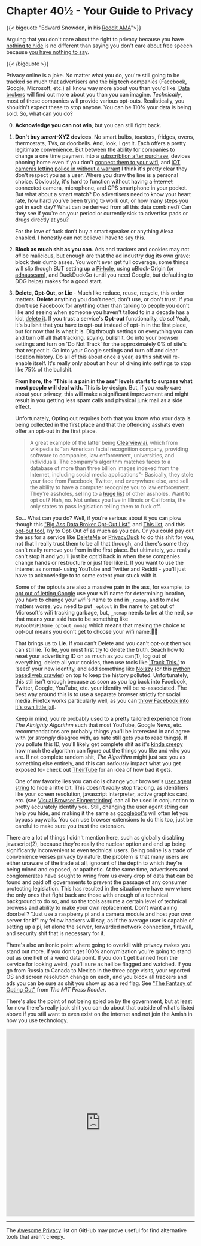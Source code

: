 # Chapter 40½ - Your Guide to Privacy

{{< bigquote "Edward Snowden, in his [Reddit AMA](https://www.reddit.com/r/IAmA/comments/36ru89/just_days_left_to_kill_mass_surveillance_under/crglgh2?utm_source=share&utm_medium=web2x&context=3)">}}

Arguing that you don't care about the right to privacy because you have <u>nothing to hide</u> is no different than saying you don't care about free speech because <u>you have nothing to say</u>.

{{< /bigquote >}}

Privacy online is a joke. No matter what you do, you're still going to be tracked so much that advertisers and the big tech companies (Facebook, Google, Microsoft, etc.) all know way more about you than you'd like. [Data brokers](https://www.youtube.com/watch?v=wqn3gR1WTcA) will find out more about you than you can imagine. *Technically*, most of these companies will provide various opt-outs. Realistically, you shouldn't expect these to stop anyone. You can be 110% your data is being sold. So, what can you do?

0. **Acknowledge you can not win**, but you can still fight back.

1. **Don't buy *smart*-XYZ devices**. No smart bulbs, toasters, fridges, ovens, thermostats, TVs, or doorbells. And, look, I get it. Each offers a pretty legitimate convenience. But between the ability for companies to change a one time payment into a [subscribtion after purchase](https://www.consumerreports.org/smart-home/wink-tells-users-pay-up-or-we-will-disable-smart-home-hub/), devices phoning home even if you don't [connect them to your wifi](https://www.amazon.com/Amazon-Sidewalk/b?node=21328123011), and [IOT cameras letting police in without a warrant](https://arstechnica.com/tech-policy/2019/08/police-can-get-your-ring-doorbell-footage-without-a-warrant-report-says/) I think it's pretty clear they don't respect you as a user. Where you draw the line is a personal choice. Obviously, it's hard to function without having a ~~Internet connected camera, microphone, and GPS~~ smartphone in your pocket. But what about a smart watch? Do advertisers need to know your heart rate, how hard you've been trying to work out, or how many steps you got in each day? What can be derived from all this data combined? Can they see if you're on your period or currently sick to advertise pads or drugs directly at you?

   For the love of fuck don't buy a smart speaker or anything Alexa enabled. I honestly can not believe I have to say this.

2. **Block as much shit as you can**. Ads and trackers and cookies may not *all* be malicious, but enough are that the ad industry dug its own grave: block their dumb asses. You won't ever get full coverage, some things will slip though BUT setting up a [Pi-hole](https://pi-hole.net), using uBlock-Origin (or [adnauseam](https://adnauseam.io)), and DuckDuckGo (until you need Google, but defaulting to DDG helps) makes for a good start.

3. **Delete, Opt-Out, or Lie** - Much like reduce, reuse, recycle, this order matters. **Delete** anything you don't need, don't use, or don't trust. If you don't use Facebook for anything other than talking to people you don't like and seeing when someone you haven't talked to in a decade has a kid, [delete it](https://www.eff.org/deeplinks/2020/12/facebooks-laughable-campaign-against-apple-really-against-users-and-small). If you trust a service's **Opt-out** functionality, do so! Yeah, it's bullshit that you have to opt-out instead of opt-in in the first place, but for now that is what it is. Dig through settings on everything you can and turn off all that tracking, spying, bullshit. Go into your browser settings and turn on 'Do Not Track' for the approximately 0% of site's that respect it. Go into your Google settings and turn off and clear location history. Do all of this about once a year, as this shit will re-enable itself. It's really only about an hour of diving into settings to stop like 75% of the bullshit.

   **From here, the "This is a pain in the ass" levels starts to surpass what most people will deal with.** This is by design. But, if you *really* care about your privacy, this will make a significant improvement and might result in you getting less spam calls and physical junk mail as a side effect.

   Unfortunately, Opting out requires both that you know who your data is being collected in the first place and that the offending asshats even offer an opt-out in the first place. 

   >  A great example of the latter being [Clearview.ai](https://clearview.ai/legal), which from wikipedia is "an American facial recognition company, providing software to companies, law enforcement, universities, and individuals. The company's algorithm matches faces to a database of more than three billion images indexed from the Internet, including social media applications"- Basically, they stole your face from Facebook, Twitter, and everywhere else, and sell the ability to have a computer recognize you to law enforcement. They're assholes, selling to a [huge list](https://en.wikipedia.org/wiki/Clearview_AI#Customer_list) of other assholes. Want to opt out? Hah, no. Not unless you live in Illinois or California, the only states to pass legislation telling them to fuck off.

   So... What can you do? Well, if you're serious about it you can plow though this ["Big Ass Data Broker Opt-Out List"](https://github.com/yaelwrites/Big-Ass-Data-Broker-Opt-Out-List), and [This list](https://simpleoptout.com), and this [opt-out tool](https://optout.networkadvertising.org/?c=1),  *try* to Opt-Out of as much as you can. Or you could pay out the ass for a service like [DeleteMe](https://joindeleteme.com) or [PrivacyDuck](https://www.privacyduck.com) to do this shit for you, not that I really trust them to be all that through, and there's some they can't really remove you from in the first place. But ultimately, you really can't stop it and you'll just be opt'd back in when these companies change hands or restructure or just feel like it. If you want to use the internet as normal- using YouTube and Twitter and Reddit - you'll just have to acknowledge to to some extent your stuck with it.

   Some of the optouts are also a massive pain in the ass, for example, to [opt out of letting Google](https://support.google.com/maps/answer/1725632?hl=en#zippy=,how-do-i-opt-my-access-point-out-of-google-location-services) use your wifi name for determining location, you have to change your wifi's name to end in `_nomap`, and to make matters worse, you need to put `_optout` in the name to get out of Microsoft's wifi tracking garbage, but, `_nomap` needs to be at the ned, so that means your ssid has to be something like `MyCoolWiFiName_optout_nomap` which means that making the choice to opt-out means you don't get to choose your wifi name.🤦‍♂️

   That brings us to **Lie**. If you can't Delete and you can't opt-out then you can still lie. To lie, you must first try to delete the truth. Seach how to reset your advertising ID on as much as you can<a class="ptr">(1)</a>, log out of everything, delete all your cookies, then use tools like ['Track This.'](https://trackthis.link) to 'seed' your new identity, and add something like [Noiszy](https://chrome.google.com/webstore/detail/noiszy/immakaidhkcddagdjmedphlnamlcdcbg) (or this [python based web crawler](https://github.com/essandess/isp-data-pollution)) on top to keep the history polluted. Unfortunately, this still isn't enough because as soon as you log back into Facebook, Twitter, Google, YouTube, etc. your identity will be re-associated. The best way around this is to use a separate browser strictly for social media. Firefox works particularly well, as you can [throw Facebook into it's own little jail](https://addons.mozilla.org/en-US/firefox/addon/facebook-container/). 

   Keep in mind, you're probably used to a pretty tailored experience from *The Almighty Algorithm* such that most YouTube, Google News, etc. recommendations are probably things you'll be interested in and agree with (or *strongly* disagree with, as hate still gets you to read things). If you pollute this ID, you'll likely get complete shit as it's [kinda creepy](https://signal.org/blog/the-instagram-ads-you-will-never-see/) how much the algorithm can figure out the things you like and who you are. If not complete random shit, *The Algorithm* might just see you as something else entirely, and this can *seriously* impact what you get exposed to- check out [TheirTube](http://www.their.tube) for an idea of how bad it gets.
   
   One of my favorite lies you can do is change your browser's [user agent string](https://en.wikipedia.org/wiki/User_agent#User_agent_identification) to hide a little bit. This doesn't *really* stop tracking, as identifiers like your screen resolution, javascript interpreter, active graphics card, etc. (see [Visual Browser Fingerprinting](https://0l.wtf/blog/4_visual_browser_fingerprinting.html)) can all be used in conjunction to pretty accurately identify you. Still, changing the user agent string can help you hide, and making it the same as [googlebot's](https://developers.google.com/search/docs/advanced/crawling/googlebot) will often let you bypass paywalls. You can use browser extensions to do this too, just be careful to make sure you trust the extension.
   
   

There are a lot of things I didn't mention here, such as globally disabling javascript<a class="ptr">(2)</a>, because they're really the nuclear option and end up being significantly inconvenient to even technical users. Being online is a trade of convenience verses privacy by nature, the problem is that many users are either unaware of the trade at all, ignorant of the depth to which they're being mined and exposed, or apathetic. At the same time, advertisers and conglomerates have sought to wring from us every drop of data that can be found and paid off governments to prevent the passage of any consumer protecting legislation. This has resulted in the situation we have now where the only ones that fight back are those with enough of a technical background to do so, and so the tools assume a certain level of technical prowess and ability to make your own replacement. Don't want a ring doorbell? "Just use a raspberry pi and a camera module and host your own server for it!" my fellow hackers will say, as if the average user is capable of setting up a pi, let alone the server, forwarded network connection, firewall, and security shit that is necessary for it.

There's also an ironic point where going to overkill with privacy makes you stand out more. If you don't get 100% anonymization you're going to stand out as one hell of a weird data point. If you don't get banned from the service for looking weird, you'll sure as hell be flagged and watched. If you go from Russia to Canada to Mexico in the three page visits, your reported OS and screen resolution change on each, and you block all trackers and ads you can be sure as shit you show up as a red flag. See ["The Fantasy of Opting Out"](https://thereader.mitpress.mit.edu/the-fantasy-of-opting-out/) from *The MIT Press Reader*.



<ol hidden id="footnotes">
	<li>Or just make a new account dedicated to this false identity. Just make sure to log out of everything first (or use a different browser) otherwise the old account and new account will still be linked, defeating the purpose.</li>
    <li>Or using TOR, a DIY VPN, DNSCrypt, E2E chats, etc. I deemed these a bit to technical for this page for now. I might make a 'for the nerds' section latter, feel free to submit a PR if you think otherwise.</li>
</ol>

There's also the point of not being spied on by the government, but at least for now there's really jack shit you can do about that outside of what's listed above if you still want to even exist on the internet and not join the Amish in how you use technology.

<iframe width="100%" height="500" src="https://www.youtube.com/embed/XEVlyP4_11M" title="YouTube video player" frameborder="0" allow="accelerometer; autoplay; clipboard-write; encrypted-media; gyroscope; picture-in-picture" allowfullscreen></iframe>

---

The [Awesome Privacy](https://github.com/pluja/awesome-privacy) list on GitHub may prove useful for find alternative tools that aren't creepy.
